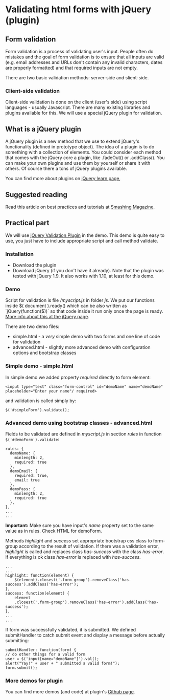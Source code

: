 Validating html forms with jQuery (plugin)
==================================

## Form validation

Form validation is a process of validating user's input. 
People often do mistakes and the goal of form validation is to ensure that all inputs are valid (e.g. email addresses and URLs don't contain any invalid characters, dates are properly formatted) and that required inputs are not empty.

There are two basic validation methods: server-side and slient-side.

### Client-side validation

Client-side validation is done on the client (user's side) using script languages - usually Javascript.
There are many existing libraries and plugins available for this. We will use a special jQuery plugin for validation. 


## What is a jQuery plugin

A jQuery plugin is a new method that we use to extend jQuery's functionality (defined in prototype object). 
The idea of a plugin is to do something with a collection of elements. You could consider each method that comes with the jQuery core a plugin, like .fadeOut() or .addClass().
You can make your own plugins and use them by yourself or share it with others. Of course there a tons of jQuery plugins available.

You can find more about plugins on [jQuery learn page](http://learn.jquery.com/plugins/),

## Suggested reading
Read this article on best practices and tutorials at [Smashing Magazine](http://www.smashingmagazine.com/2009/07/07/web-form-validation-best-practices-and-tutorials/).

## Practical part
We will use [jQuery Validation Plugin](http://bassistance.de/jquery-plugins/jquery-plugin-validation/) in the demo.
This demo is quite easy to use, you just have to include appropriate script and call method validate.

### Installation

- Download the plugin
- Download jQuery (if you don't have it already). Note that the plugin was tested with jQuery 1.9. It also works with 1.10, at least for this demo. 

### Demo

Script for validation is file _/myscript.js_ in folder _js_. We put our functions inside $( document ).ready() which can be also written as `jQuery(function($))` so that code inside it run only once the page is ready. [More info about this at the jQuery page](http://learn.jquery.com/using-jquery-core/document-ready/).

There are two demo files:
- simple.html - a _very_ simple demo with two forms and one line of code for validation
- advanced.html - slightly more advanced demo with configuration options and bootstrap classes

### Simple demo - simple.html
In simple demo we added property _required_ directly to form element:
````
<input type="text" class="form-control" id="demoName" name="demoName" placeholder="Enter your name"/ required>
````

and validation is called simply by:
````
$('#simpleForm').validate();
```` 
### Advanced demo using bootstrap classes - advanced.html
Fields to be validated are defined in _myscript.js_ in section *rules* in function `$('#demoForm').validate`:
````
rules: {
  demoName: {
    minlength: 2,
    required: true
  },
  demoEmail: {
    required: true,
    email: true
  },
  demoPass: {
  	minlength: 2,
    required: true
  },
},
...
...
````
**Important:** Make sure you have input's _name_ property set to the same value as in rules. Check HTML for demoForm. 

Methods _highlight_ and _success_ set appropriate bootstrap css class to form-group according to the result of validation. 
If there was a validation error, _highlight_ is called and replaces class _has-success_ with the class _has-error_. 
If everything is ok class _has-error_ is replaced with _has-success_.
````
...
...
highlight: function(element) {
	$(element).closest('.form-group').removeClass('has-success').addClass('has-error');
},
success: function(element) {
	element
	.closest('.form-group').removeClass('has-error').addClass('has-success');
},
...
...
```` 
If form was successfully validated, it is submitted. We defined submitHandler to catch submit event and display a message before actually submitting:
````
submitHandler: function(form) {
// do other things for a valid form
user = $('input[name="demoName"]').val();
alert("Yay!" + user + " submitted a valid form!");
form.submit();
````

### More demos for plugin
You can find more demos (and code) at plugin's [Github page](https://github.com/jzaefferer/jquery-validation/tree/master/demo).

